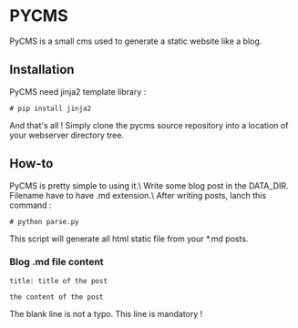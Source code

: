 PYCMS
=====

PyCMS is a small cms used to generate a static website like a blog.

## Installation

PyCMS need jinja2 template library :
```
# pip install jinja2
```

And that's all ! Simply clone the pycms source repository into a location of your webserver directory tree.

## How-to

PyCMS is pretty simple to using it.\\
Write some blog post in the DATA_DIR. Filename have to have .md extension.\\
After writing posts, lanch this command :
```
# python parse.py
```
This script will generate all html static file from your *.md posts.

### Blog .md file content
```
title: title of the post

the content of the post
```
The blank line is not a typo. This line is mandatory !
